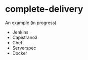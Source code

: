 complete-delivery
=================

An example (in progress)

- Jenkins
- Capistrano3
- Chef
- Serverspec
- Docker

